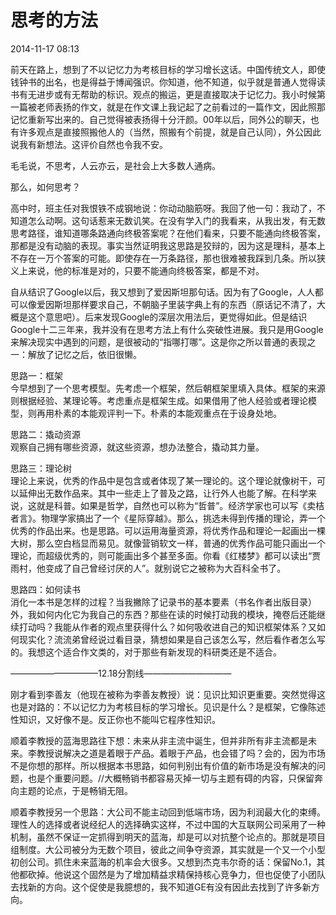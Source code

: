 # 思考的方法   

2014-11-17 08:13   

前天在路上，想到了不以记忆力为考核目标的学习增长这话。中国传统文人，即使钱钟书的出名，也是得益于博闻强识。你知道，他不知道，似乎就是普通人觉得读书有无进步或有无帮助的标识。观点的搬运，更是直接取决于记忆力。我小时候第一篇被老师表扬的作文，就是在作文课上我记起了之前看过的一篇作文，因此照那记忆重新写出来的。自己觉得被表扬得十分汗颜。00年以后，同外公的聊天，也有许多观点是直接照搬他人的（当然，照搬有个前提，就是自己认同），外公因此说我有新想法。这评价自然也令我不安。  

毛毛说，不思考，人云亦云，是社会上大多数人通病。  

那么，如何思考？  

高中时，班主任对我恨铁不成钢地说：你动动脑筋呀。我回了他一句：我动了，不知道怎么动啊。这句话惹来无数讥笑。在没有学入门的我看来，从我出发，有无数思考路径，谁知道哪条路通向终极答案呢？在他们看来，只要不能通向终极答案，那都是没有动脑的表现。事实当然证明我这思路是狡辩的，因为这是理科，基本上不存在一万个答案的可能。即使存在一万条路径，那也很难被我踩到几条。所以狭义上来说，他的标准是对的，只要不能通向终极答案，都是不对。  

自从结识了Google以后，我又想到了爱因斯坦那句话。因为有了Google，人人都可以像爱因斯坦那样要求自己，不朝脑子里装字典上有的东西（原话记不清了，大概是这个意思吧）。后来发现Google的深层次用法后，更觉得如此。但是结识Google十二三年来，我并没有在思考方法上有什么突破性进展。我只是用Google来解决现实中遇到的问题，是很被动的“指哪打哪”。这是你之所以普通的表现之一：解放了记忆之后，依旧很懒。  

思路一：框架  
今早想到了一个思考模型。先考虑一个框架，然后朝框架里填入具体。框架的来源则根据经验、某理论等。考虑重点是框架生成。如果借用了他人经验或者理论模型，则再用朴素的本能观评判一下。朴素的本能观重点在于设身处地。  

思路二：撬动资源  
观察自己拥有哪些资源，就这些资源，想办法整合，撬动其力量。  

思路三：理论树  
理论上来说，优秀的作品中是包含或者体现了某一理论的。这个理论就像树干，可以延伸出无数作品来。其中一些走上了普及之路，让行外人也能了解。在科学来说，这就是科普。如果是哲学，自然也可以称为“哲普”。经济学家也可以写《卖桔者言》。物理学家搞出了一个《星际穿越》。那么，挑选未得到传播的理论，弄一个优秀的作品出来。也是思路。可以运用海量资源，将优秀作品和理论一起画出一棵大树，那么空白档显而易见。就像营销软文一样，普通的优秀作品可能只画出一个理论，而超级优秀的，则可能画出多个甚至多面。你看《红楼梦》都可以读出“贾雨村，他变成了自己曾经讨厌的人”。就别说它之被称为大百科全书了。  

思路四：如何读书  
消化一本书是怎样的过程？当我撇除了记录书的基本要素（书名作者出版目录）外，我如何内化它为我自己的东西？那些在读的时候打动我的模块，掩卷后还能继续打动吗？我能从作者的观点里获得什么？如何吸收进自己的知识框架体系？又如何现实化？流流弟曾经说过看目录，猜想如果是自己该怎么写，然后看作者怎么写的。我想这个适合作文类的，对于那些有新发现的科研类还是不适合。  

——————————12.18分割线——————————  

刚才看到李善友（他现在被称为李善友教授）说：见识比知识更重要。突然觉得这也是对路的：不以记忆力为考核目标的学习增长。见识是什么？是框架，它像陈述性知识，又好像不是。反正你也不能叫它程序性知识。  

顺着李教授的蓝海思路往下想：未来从非主流中诞生，但并非所有非主流都是未来。李教授说解决之道是着眼于产品。着眼于产品，也会错了吗？会的，因为市场不是你想的那样。所以根据本书思路，如何判别出有价值的新市场是没有解决的问题，也是个重要问题。//大概畅销书都容易灭掉一切与主题有碍的内容，只保留奔向主题的论点，于是畅销无阻。   

顺着李教授另一个思路：大公司不能主动回到低端市场，因为利润最大化的束缚。理性人的选择或者说经纪人的选择确实这样，不过中国的大互联网公司采用了一种机制，虽然不保证一定抓得到明天的蓝海，却是可以对抗整个论点的。那就是项目组制度。大公司被分为无数个项目，彼此之间争夺资源，其实就是一个又一个小型初创公司。抓住未来蓝海的机率会大很多。又想到杰克韦尔奇的话：保留No.1，其他都砍掉。他说这个固然是为了增加精益求精保持核心竞争力，但也促使了小团队去找新的方向。这个促使是我臆想的，我不知道GE有没有因此去找到了许多新方向。